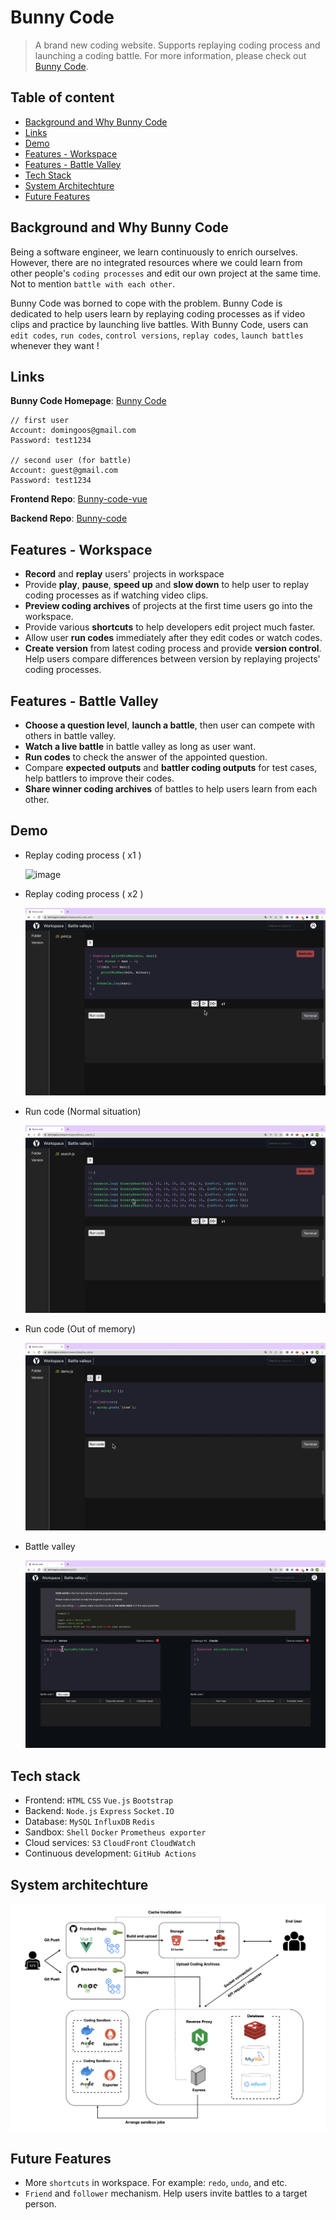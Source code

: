 # Bunny Code

> A brand new coding website. Supports replaying coding process and launching a coding battle. For more information, please check out [Bunny Code](https://www.domingoos.store).

## Table of content

- [Background and Why Bunny Code](#background-and-why-bunny-code)
- [Links](#links)
- [Demo](#demo)
- [Features - Workspace](#features---workspace)
- [Features - Battle Valley](#features---battle-valley)
- [Tech Stack](#tech-stack)
- [System Architechture](#system-architechture)
- [Future Features](#future-features)

## Background and Why Bunny Code

Being a software engineer, we learn continuously to enrich ourselves. However, there are no integrated resources where we could learn from other people's `coding processes` and edit our own project at the same time. Not to mention `battle with each other`.

Bunny Code was borned to cope with the problem. Bunny Code is dedicated to help users learn by replaying coding processes as if video clips and practice by launching live battles. With Bunny Code, users can `edit codes`, `run codes`, `control versions`, `replay codes`, `launch battles` whenever they want !

## Links

**Bunny Code Homepage**: [Bunny Code](https://domingoos.store)

```
// first user
Account: domingoos@gmail.com
Password: test1234

// second user (for battle)
Account: guest@gmail.com
Password: test1234
```

**Frontend Repo**: [Bunny-code-vue](https://github.com/domingo1021/Bunny-code-vue)

**Backend Repo**: [Bunny-code](https://github.com/domingo1021/Bunny-code)

## Features - Workspace

- **Record** and **replay** users' projects in workspace
- Provide **play**, **pause**, **speed up** and **slow down** to help user to replay coding processes as if watching video clips.
- **Preview coding archives** of projects at the first time users go into the workspace.
- Provide various **shortcuts** to help developers edit project much faster.
- Allow user **run codes** immediately after they edit codes or watch codes.
- **Create version** from latest coding process and provide **version control**. Help users compare differences between version by replaying projects' coding processes.

## Features - Battle Valley

- **Choose a question level**, **launch a battle**, then user can compete with others in battle valley.
- **Watch a live battle** in battle valley as long as user want.
- **Run codes** to check the answer of the appointed question.
- Compare **expected outputs** and **battler coding outputs** for test cases, help battlers to improve their codes.
- **Share winner coding archives** of battles to help users learn from each other.

## Demo

- Replay coding process ( x1 )

  ![image](./Archives/Replay-x1.gif)

- Replay coding process ( x2 )

  ![image](./Archives/Replay-x2.gif)

- Run code (Normal situation)

  ![image](./Archives/Run-code.gif)

- Run code (Out of memory)

  ![image](./Archives/OOM.gif)

- Battle valley

  ![image](./Archives/Battle-valley.gif)

## Tech stack

- Frontend: `HTML` `CSS` `Vue.js` `Bootstrap`
- Backend: `Node.js` `Express` `Socket.IO`
- Database: `MySQL` `InfluxDB` `Redis`
- Sandbox: `Shell` `Docker` `Prometheus exporter`
- Cloud services: `S3` `CloudFront` `CloudWatch`
- Continuous development: `GitHub Actions`

## System architechture

![System architecture](./Archives//System_architecture.png)

## Future Features

- More `shortcuts` in workspace. For example: `redo`, `undo`, and etc.
- `Friend` and `follower` mechanism. Help users invite battles to a target person.
